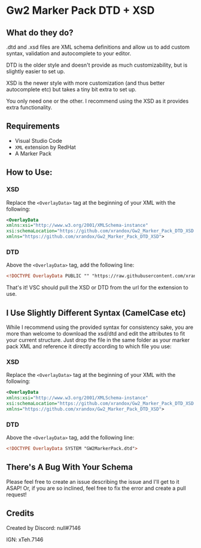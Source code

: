 # Gw2 Marker Pack DTD + XSD

## What do they do?
.dtd and .xsd files are XML schema definitions and allow us to add custom syntax, validation and autocomplete to your editor.

DTD is the older style and doesn't provide as much customizability, but is slightly easier to set up.

XSD is the newer style with more customization (and thus better autocomplete etc) but takes a tiny bit extra to set up.

You only need one or the other. I recommend using the XSD as it provides extra functionality.

## Requirements
- Visual Studio Code
- `XML` extension by RedHat
- A Marker Pack

## How to Use:

### XSD
Replace the `<OverlayData>` tag at the beginning of your XML with the following:
```xml
<OverlayData 
xmlns:xsi="http://www.w3.org/2001/XMLSchema-instance" 
xsi:schemaLocation="https://github.com/xrandox/Gw2_Marker_Pack_DTD_XSD https://raw.githubusercontent.com/xrandox/Gw2_Marker_Pack_DTD_XSD/main/GW2MarkerPack.xsd"
xmlns="https://github.com/xrandox/Gw2_Marker_Pack_DTD_XSD">
```

### DTD
Above the `<OverlayData>` tag, add the following line:
```xml
<!DOCTYPE OverlayData PUBLIC "" "https://raw.githubusercontent.com/xrandox/Gw2_Marker_Pack_DTD_XSD/main/GW2MarkerPack.dtd">
```

That's it! VSC should pull the XSD or DTD from the url for the extension to use.

## I Use Slightly Different Syntax (CamelCase etc)
While I recommend using the provided syntax for consistency sake, you are more than welcome to download the xsd/dtd and edit the attributes to fit your current structure. Just drop the file in the same folder as your marker pack XML and reference it directly according to which file you use:

### XSD
Replace the `<OverlayData>` tag at the beginning of your XML with the following:
```xml
<OverlayData 	
xmlns:xsi="http://www.w3.org/2001/XMLSchema-instance"
xsi:schemaLocation="https://github.com/xrandox/Gw2_Marker_Pack_DTD_XSD GW2MarkerPack.xsd"
xmlns="https://github.com/xrandox/Gw2_Marker_Pack_DTD_XSD">
```

### DTD
Above the `<OverlayData>` tag, add the following line:
```xml
<!DOCTYPE OverlayData SYSTEM "GW2MarkerPack.dtd">
```

## There's A Bug With Your Schema
Please feel free to create an issue describing the issue and I'll get to it ASAP! Or, if you are so inclined, feel free to fix the error and create a pull request!



## Credits
Created by
Discord: null#7146

IGN: xTeh.7146
